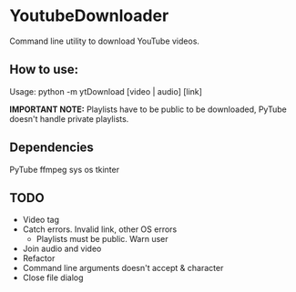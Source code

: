 # YoutubeDownloader

Command line utility to download YouTube videos.

## How to use:

Usage: python -m ytDownload [video | audio] [link]

**IMPORTANT NOTE:** Playlists have to be public to be downloaded, PyTube doesn't handle private playlists. 

## Dependencies

PyTube
ffmpeg
sys
os
tkinter

## TODO

- Video tag
- Catch errors. Invalid link, other OS errors
    - Playlists must be public. Warn user
- Join audio and video
- Refactor
- Command line arguments doesn't accept & character
- Close file dialog